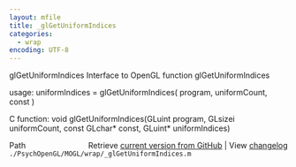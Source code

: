 ```yaml
---
layout: mfile
title: _glGetUniformIndices
categories:
  - wrap
encoding: UTF-8
---
```


glGetUniformIndices  Interface to OpenGL function glGetUniformIndices  

usage:  uniformIndices = glGetUniformIndices( program, uniformCount, const )  

C function:  void glGetUniformIndices(GLuint program, GLsizei uniformCount, const GLchar\* const, GLuint\* uniformIndices)  


<div class="code_header" style="text-align:right;">
  <span style="float:left;">Path&nbsp;&nbsp;</span> <span class="counter">Retrieve <a href=
  "https://raw.github.com/Psychtoolbox-3/Psychtoolbox-3/beta/./PsychOpenGL/MOGL/wrap/_glGetUniformIndices.m">current version from GitHub</a> | View <a href=
  "https://github.com/Psychtoolbox-3/Psychtoolbox-3/commits/beta/./PsychOpenGL/MOGL/wrap/_glGetUniformIndices.m">changelog</a></span>
</div>
<div class="code">
  <code>./PsychOpenGL/MOGL/wrap/_glGetUniformIndices.m</code>
</div>
